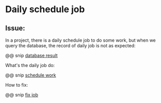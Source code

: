 # Daily schedule job


## Issue:

In a project, there is a daily schedule job to do some work, but when we query the database,
the record of daily job is not as expected:

@@ snip [database result](./pic/query.txt)


What's the daily job do:

@@ snip [schedule work](./code/schedule.scala)


How to fix:

@@ snip [fix job](./code/fix.scala)